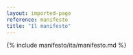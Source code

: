 ```yaml
---
layout: imported-page
reference: manifesto
title: "Il manifesto"
---
```


{% include manifesto/ita/manifesto.md %}